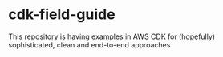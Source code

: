 # cdk-field-guide
This repository is having examples in AWS CDK for (hopefully) sophisticated, clean and end-to-end approaches

